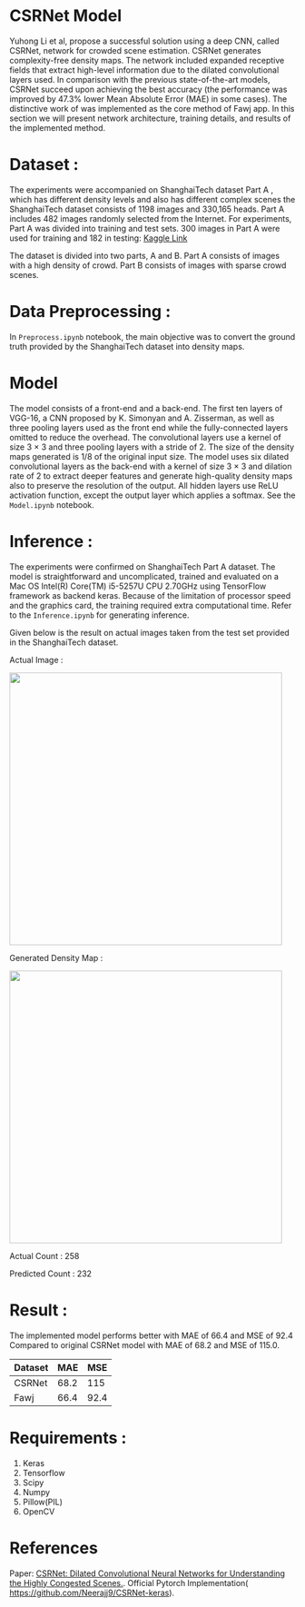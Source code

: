  # CSRNet Model
 Yuhong Li et al, propose a successful solution using a deep CNN, called CSRNet, network for crowded scene estimation. CSRNet generates complexity-free density maps. The network included expanded receptive fields that extract high-level information due to the dilated convolutional layers used. In comparison with the previous state-of-the-art models, CSRNet succeed upon achieving the best accuracy (the performance was improved by 47.3% lower Mean Absolute Error (MAE) in some cases). The distinctive work of was implemented as the core method of Fawj app. In this section we will present network architecture, training details, and results of the implemented method. 
 

# Dataset :
The experiments were accompanied on ShanghaiTech dataset Part A , which has different density levels and also has different complex scenes the ShanghaiTech dataset consists of 1198 images and 330,165 heads. Part A includes 482 images randomly selected from the Internet. For
experiments, Part A was divided into training and test sets. 300 images in Part A were used for training and 182 in testing: [Kaggle Link](https://www.kaggle.com/tthien/shanghaitech)

The dataset is divided into two parts, A and B. Part A consists of images with a high density of crowd. Part B consists of images with sparse crowd scenes.   

# Data Preprocessing  :
In `Preprocess.ipynb` notebook, the main objective was to convert the ground truth provided by the ShanghaiTech dataset into density maps.


# Model
The model consists of a front-end and a back-end. The first ten layers of VGG-16, a CNN proposed by K. Simonyan and A. Zisserman, as well as three pooling layers used as the front end while the fully-connected layers omitted to reduce the overhead. The convolutional layers use a kernel of size 3 × 3 and three pooling layers with a stride of 2. The size of the density maps generated is 1/8 of the original input size. The model uses six dilated convolutional layers as the back-end with a kernel of size 3 × 3 and dilation rate of 2 to extract deeper features and generate high-quality density maps also to preserve the resolution of the output. All hidden layers use ReLU activation function, except the output layer which applies a softmax. See the `Model.ipynb` notebook.


# Inference :

The experiments were confirmed on ShanghaiTech Part A dataset. The model is straightforward and uncomplicated, trained and evaluated on a Mac OS Intel(R) Core(TM) i5-5257U CPU 2.70GHz using TensorFlow framework as backend keras. Because of the limitation of processor speed and the graphics card, the training required extra computational time. Refer to the `Inference.ipynb` for generating inference. 

Given below is the result on actual images taken from the test set provided in the ShanghaiTech dataset.

Actual Image :

<img src="https://github.com/Arwa-Alshanbari/Fowj/main/test_images/IMG_105.jpg" width="480">

Generated Density Map : 

<img src="https://github.com/Arwa-Alshanbari/Fowj/main/results/105.jpg" width="480">

Actual Count : 258

Predicted Count : 232

# Result :

The implemented model performs better with MAE of 66.4 and MSE of 92.4 Compared to original CSRNet model with MAE of 68.2 and MSE of 115.0.

|       Dataset       | MAE           |  MSE
| ------------------- | ------------- |---------------|
|CSRNet               | 68.2          |115            |
|Fawj                 |66.4           |92.4           |


# Requirements :

1. Keras 
2. Tensorflow 
3. Scipy 
4. Numpy
5. Pillow(PIL)
6. OpenCV

# References 
Paper: [CSRNet: Dilated Convolutional Neural Networks for Understanding the Highly Congested Scenes.](https://arxiv.org/abs/1802.10062).
Official Pytorch Implementation( https://github.com/Neerajj9/CSRNet-keras).
